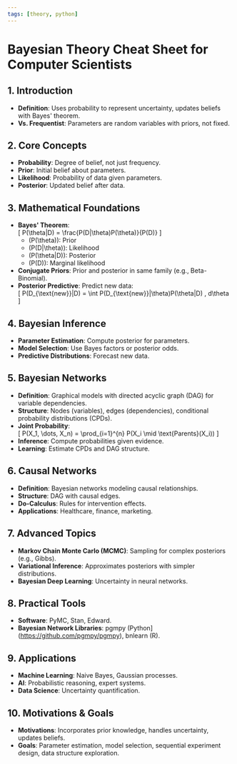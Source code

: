 ```yaml
---
tags: [theory, python]
---
```


# Bayesian Theory Cheat Sheet for Computer Scientists

## 1. Introduction
- **Definition**: Uses probability to represent uncertainty, updates beliefs with Bayes' theorem.
- **Vs. Frequentist**: Parameters are random variables with priors, not fixed.

## 2. Core Concepts
- **Probability**: Degree of belief, not just frequency.
- **Prior**: Initial belief about parameters.
- **Likelihood**: Probability of data given parameters.
- **Posterior**: Updated belief after data.

## 3. Mathematical Foundations
- **Bayes' Theorem**:  
  \[
  P(\theta|D) = \frac{P(D|\theta)P(\theta)}{P(D)}
  \]
  - \(P(\theta)\): Prior
  - \(P(D|\theta)\): Likelihood
  - \(P(\theta|D)\): Posterior
  - \(P(D)\): Marginal likelihood
- **Conjugate Priors**: Prior and posterior in same family (e.g., Beta-Binomial).
- **Posterior Predictive**: Predict new data:  
  \[
  P(D_{\text{new}}|D) = \int P(D_{\text{new}}|\theta)P(\theta|D) \, d\theta
  \]

## 4. Bayesian Inference
- **Parameter Estimation**: Compute posterior for parameters.
- **Model Selection**: Use Bayes factors or posterior odds.
- **Predictive Distributions**: Forecast new data.

## 5. Bayesian Networks
- **Definition**: Graphical models with directed acyclic graph (DAG) for variable dependencies.
- **Structure**: Nodes (variables), edges (dependencies), conditional probability distributions (CPDs).
- **Joint Probability**:  
  \[
  P(X_1, \dots, X_n) = \prod_{i=1}^{n} P(X_i \mid \text{Parents}(X_i))
  \]
- **Inference**: Compute probabilities given evidence.
- **Learning**: Estimate CPDs and DAG structure.

## 6. Causal Networks
- **Definition**: Bayesian networks modeling causal relationships.
- **Structure**: DAG with causal edges.
- **Do-Calculus**: Rules for intervention effects.
- **Applications**: Healthcare, finance, marketing.

## 7. Advanced Topics
- **Markov Chain Monte Carlo (MCMC)**: Sampling for complex posteriors (e.g., Gibbs).
- **Variational Inference**: Approximates posteriors with simpler distributions.
- **Bayesian Deep Learning**: Uncertainty in neural networks.

## 8. Practical Tools
- **Software**: PyMC, Stan, Edward.
- **Bayesian Network Libraries**: pgmpy (Python](https://github.com/pgmpy/pgmpy), bnlearn (R).

## 9. Applications
- **Machine Learning**: Naive Bayes, Gaussian processes.
- **AI**: Probabilistic reasoning, expert systems.
- **Data Science**: Uncertainty quantification.

## 10. Motivations & Goals
- **Motivations**: Incorporates prior knowledge, handles uncertainty, updates beliefs.
- **Goals**: Parameter estimation, model selection, sequential experiment design, data structure exploration.